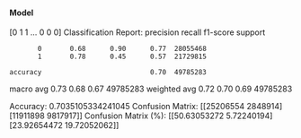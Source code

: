 #### Model
[0 1 1 ... 0 0 0]
Classification Report:
              precision    recall  f1-score   support

           0       0.68      0.90      0.77  28055468
           1       0.78      0.45      0.57  21729815

    accuracy                           0.70  49785283
   macro avg       0.73      0.68      0.67  49785283
weighted avg       0.72      0.70      0.69  49785283

Accuracy: 0.7035105334241045
Confusion Matrix:
[[25206554  2848914]
 [11911898  9817917]]
Confusion Matrix (%):
[[50.63053272  5.72240194]
 [23.92654472 19.72052062]]

